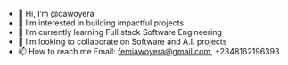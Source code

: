 - 👋 Hi, I’m @oawoyera
- 👀 I’m interested in building impactful projects
- 🌱 I’m currently learning Full stack Software Engineering
- 💞️ I’m looking to collaborate on Software and A.I. projects
- 📫 How to reach me Email: femiawoyera@gmail.com, +2348162196393

<!---
oawoyera/oawoyera is a ✨ special ✨ repository because its `README.md` (this file) appears on your GitHub profile.
You can click the Preview link to take a look at your changes.
--->
